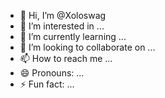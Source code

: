- 👋 Hi, I’m @Xoloswag
- 👀 I’m interested in ...
- 🌱 I’m currently learning ...
- 💞️ I’m looking to collaborate on ...
- 📫 How to reach me ...
- 😄 Pronouns: ...
- ⚡ Fun fact: ...

<!---
Xoloswag/Xoloswag is a ✨ special ✨ repository because its `README.md` (this file) appears on your GitHub profile.
You can click the Preview link to take a look at your changes.
--->
